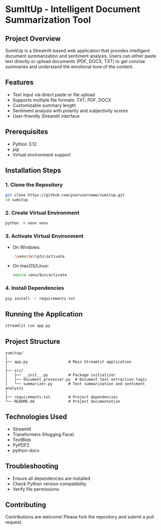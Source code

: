 # SumItUp - Intelligent Document Summarization Tool

## Project Overview
SumItUp is a Streamlit-based web application that provides intelligent document summarization and sentiment analysis. Users can either paste text directly or upload documents (PDF, DOCX, TXT) to get concise summaries and understand the emotional tone of the content.

## Features
- Text input via direct paste or file upload
- Supports multiple file formats: TXT, PDF, DOCX
- Customizable summary length
- Sentiment analysis with polarity and subjectivity scores
- User-friendly Streamlit interface

## Prerequisites
- Python 3.12
- pip
- Virtual environment support

## Installation Steps

### 1. Clone the Repository
```bash
git clone https://github.com/yourusername/sumitup.git
cd sumitup
```

### 2. Create Virtual Environment
```bash
python -m venv venv
```

### 3. Activate Virtual Environment
- On Windows:
  ```bash
  .\venv\Scripts\Activate
  ```
- On macOS/Linux:
  ```bash
  source venv/bin/activate
  ```

### 4. Install Dependencies
```bash
pip install -r requirements.txt
```

## Running the Application
```bash
streamlit run app.py
```

## Project Structure
```
sumitup/
│
├── app.py                  # Main Streamlit application
│
├── src/
│   ├── __init__.py         # Package initializer
│   ├── document_processor.py  # Document text extraction logic
│   └── summarizer.py       # Text summarization and sentiment analysis
│
├── requirements.txt        # Project dependencies
└── README.md               # Project documentation
```

## Technologies Used
- Streamlit
- Transformers (Hugging Face)
- TextBlob
- PyPDF2
- python-docx

## Troubleshooting
- Ensure all dependencies are installed
- Check Python version compatibility
- Verify file permissions

## Contributing
Contributions are welcome! Please fork the repository and submit a pull request.


